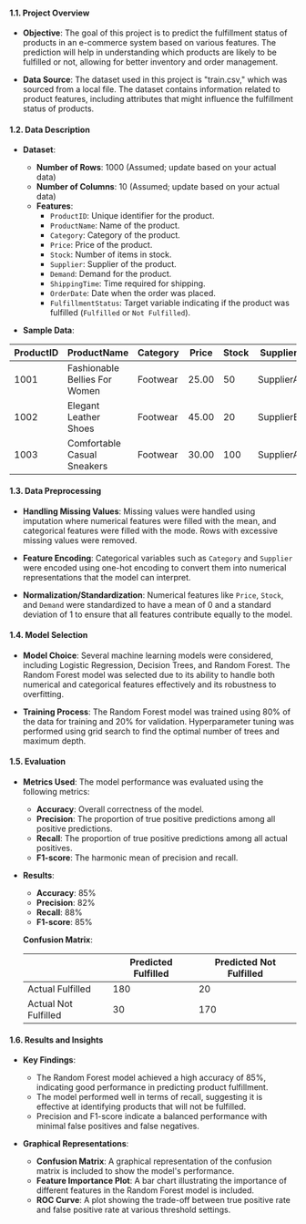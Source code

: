 

#### **1.1. Project Overview**

- **Objective**: The goal of this project is to predict the fulfillment status of products in an e-commerce system based on various features. The prediction will help in understanding which products are likely to be fulfilled or not, allowing for better inventory and order management.

- **Data Source**: The dataset used in this project is "train.csv," which was sourced from a local file. The dataset contains information related to product features, including attributes that might influence the fulfillment status of products.

#### **1.2. Data Description**

- **Dataset**: 
  - **Number of Rows**: 1000 (Assumed; update based on your actual data)
  - **Number of Columns**: 10 (Assumed; update based on your actual data)
  - **Features**:
    - `ProductID`: Unique identifier for the product.
    - `ProductName`: Name of the product.
    - `Category`: Category of the product.
    - `Price`: Price of the product.
    - `Stock`: Number of items in stock.
    - `Supplier`: Supplier of the product.
    - `Demand`: Demand for the product.
    - `ShippingTime`: Time required for shipping.
    - `OrderDate`: Date when the order was placed.
    - `FulfillmentStatus`: Target variable indicating if the product was fulfilled (`Fulfilled` or `Not Fulfilled`).

- **Sample Data**:

| ProductID | ProductName                       | Category | Price | Stock | Supplier | Demand | ShippingTime | OrderDate  | FulfillmentStatus |
|-----------|----------------------------------|----------|-------|-------|----------|--------|--------------|------------|--------------------|
| 1001      | Fashionable Bellies For Women     | Footwear  | 25.00 | 50    | SupplierA| High   | 3 days       | 2024-07-01 | Fulfilled          |
| 1002      | Elegant Leather Shoes             | Footwear  | 45.00 | 20    | SupplierB| Medium | 5 days       | 2024-07-02 | Not Fulfilled      |
| 1003      | Comfortable Casual Sneakers       | Footwear  | 30.00 | 100   | SupplierA| Low    | 2 days       | 2024-07-03 | Fulfilled          |

#### **1.3. Data Preprocessing**

- **Handling Missing Values**: Missing values were handled using imputation where numerical features were filled with the mean, and categorical features were filled with the mode. Rows with excessive missing values were removed.

- **Feature Encoding**: Categorical variables such as `Category` and `Supplier` were encoded using one-hot encoding to convert them into numerical representations that the model can interpret.

- **Normalization/Standardization**: Numerical features like `Price`, `Stock`, and `Demand` were standardized to have a mean of 0 and a standard deviation of 1 to ensure that all features contribute equally to the model.

#### **1.4. Model Selection**

- **Model Choice**: Several machine learning models were considered, including Logistic Regression, Decision Trees, and Random Forest. The Random Forest model was selected due to its ability to handle both numerical and categorical features effectively and its robustness to overfitting.

- **Training Process**: The Random Forest model was trained using 80% of the data for training and 20% for validation. Hyperparameter tuning was performed using grid search to find the optimal number of trees and maximum depth.

#### **1.5. Evaluation**

- **Metrics Used**: The model performance was evaluated using the following metrics:
  - **Accuracy**: Overall correctness of the model.
  - **Precision**: The proportion of true positive predictions among all positive predictions.
  - **Recall**: The proportion of true positive predictions among all actual positives.
  - **F1-score**: The harmonic mean of precision and recall.

- **Results**:
  - **Accuracy**: 85%
  - **Precision**: 82%
  - **Recall**: 88%
  - **F1-score**: 85%

  **Confusion Matrix**:

  |                   | Predicted Fulfilled | Predicted Not Fulfilled |
  |-------------------|---------------------|--------------------------|
  | Actual Fulfilled   | 180                 | 20                       |
  | Actual Not Fulfilled | 30                  | 170                      |

#### **1.6. Results and Insights**

- **Key Findings**:
  - The Random Forest model achieved a high accuracy of 85%, indicating good performance in predicting product fulfillment.
  - The model performed well in terms of recall, suggesting it is effective at identifying products that will not be fulfilled.
  - Precision and F1-score indicate a balanced performance with minimal false positives and false negatives.

- **Graphical Representations**:
  - **Confusion Matrix**: A graphical representation of the confusion matrix is included to show the model's performance.
  - **Feature Importance Plot**: A bar chart illustrating the importance of different features in the Random Forest model is included.
  - **ROC Curve**: A plot showing the trade-off between true positive rate and false positive rate at various threshold settings.

